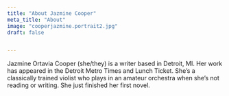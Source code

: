```yaml
---
title: "About Jazmine Cooper"
meta_title: "About"
image: "cooperjazmine.portrait2.jpg"
draft: false


---
```


Jazmine Ortavia Cooper (she/they) is a writer based in Detroit, MI. Her work has appeared in the Detroit Metro Times and Lunch Ticket. She’s a classically trained violist who plays in an amateur orchestra when she’s not reading or writing. She just finished her first novel. 
